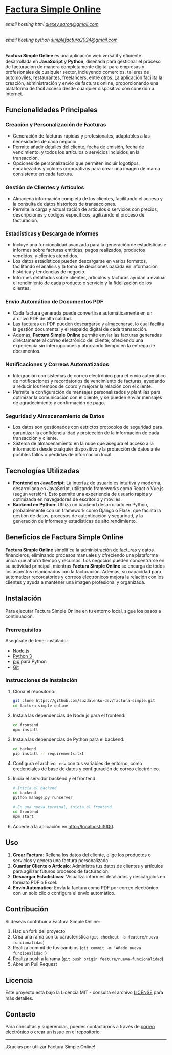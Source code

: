 # [Factura Simple Online](https://factura-simple-on.web.app/)
###### email hosting html alexey.saron@gmail.com
###### email hosting python simplefactura2024@gmail.com

**Factura Simple Online** es una aplicación web versátil y eficiente desarrollada en **JavaScript** y **Python**, diseñada para gestionar el proceso de facturación de manera completamente digital para empresas y profesionales de cualquier sector, incluyendo comercios, talleres de automóviles, restaurantes, freelancers, entre otros. La aplicación facilita la creación, administración y envío de facturas online, proporcionando una plataforma de fácil acceso desde cualquier dispositivo con conexión a Internet.

## Funcionalidades Principales

### Creación y Personalización de Facturas

- Generación de facturas rápidas y profesionales, adaptables a las necesidades de cada negocio.
- Permite añadir detalles del cliente, fecha de emisión, fecha de vencimiento, y todos los artículos o servicios incluidos en la transacción.
- Opciones de personalización que permiten incluir logotipos, encabezados y colores corporativos para crear una imagen de marca consistente en cada factura.

### Gestión de Clientes y Artículos

- Almacena información completa de los clientes, facilitando el acceso y la consulta de datos históricos de transacciones.
- Permite la carga y actualización de artículos o servicios con precios, descripciones y códigos específicos, agilizando el proceso de facturación.

### Estadísticas y Descarga de Informes

- Incluye una funcionalidad avanzada para la generación de estadísticas e informes sobre facturas emitidas, pagos realizados, productos vendidos, y clientes atendidos.
- Los datos estadísticos pueden descargarse en varios formatos, facilitando el análisis y la toma de decisiones basada en información histórica y tendencias de negocio.
- Informes detallados sobre clientes, artículos y facturas ayudan a evaluar el rendimiento de cada producto o servicio y la fidelización de los clientes.

### Envío Automático de Documentos PDF

- Cada factura generada puede convertirse automáticamente en un archivo PDF de alta calidad.
- Las facturas en PDF pueden descargarse y almacenarse, lo cual facilita la gestión documental y el respaldo digital de cada transacción.
- Además, **Factura Simple Online** permite enviar las facturas generadas directamente al correo electrónico del cliente, ofreciendo una experiencia sin interrupciones y ahorrando tiempo en la entrega de documentos.

### Notificaciones y Correos Automatizados

- Integración con sistemas de correo electrónico para el envío automático de notificaciones y recordatorios de vencimiento de facturas, ayudando a reducir los tiempos de cobro y mejorar la relación con el cliente.
- Permite la configuración de mensajes personalizados y plantillas para optimizar la comunicación con el cliente, y se pueden enviar mensajes de agradecimiento y confirmación de pago.

### Seguridad y Almacenamiento de Datos

- Los datos son gestionados con estrictos protocolos de seguridad para garantizar la confidencialidad y protección de la información de cada transacción y cliente.
- Sistema de almacenamiento en la nube que asegura el acceso a la información desde cualquier dispositivo y la protección de datos ante posibles fallos o pérdidas de información local.

## Tecnologías Utilizadas

- **Frontend en JavaScript**: La interfaz de usuario es intuitiva y moderna, desarrollada en JavaScript, utilizando frameworks como React o Vue.js (según versión). Esto permite una experiencia de usuario rápida y optimizada en navegadores de escritorio y móviles.
- **Backend en Python**: Utiliza un backend desarrollado en Python, probablemente con un framework como Django o Flask, que facilita la gestión de datos, procesos de autenticación y seguridad, y la generación de informes y estadísticas de alto rendimiento.

## Beneficios de Factura Simple Online

**Factura Simple Online** simplifica la administración de facturas y datos financieros, eliminando procesos manuales y ofreciendo una plataforma única que ahorra tiempo y recursos. Los negocios pueden concentrarse en su actividad principal, mientras **Factura Simple Online** se encarga de todos los aspectos relacionados con la facturación. Además, su capacidad para automatizar recordatorios y correos electrónicos mejora la relación con los clientes y ayuda a mantener una imagen profesional y organizada.

## Instalación

Para ejecutar Factura Simple Online en tu entorno local, sigue los pasos a continuación.

### Prerrequisitos

Asegúrate de tener instalado:

- [Node.js](https://nodejs.org/)
- [Python 3](https://www.python.org/)
- [pip](https://pip.pypa.io/en/stable/installation/) para Python
- [Git](https://git-scm.com/)

### Instrucciones de Instalación

1. Clona el repositorio:

    ```bash
    git clone https://github.com/suzdalenko-dev/factura-simple.git
    cd factura-simple-online
    ```

2. Instala las dependencias de Node.js para el frontend:

    ```bash
    cd frontend
    npm install
    ```

3. Instala las dependencias de Python para el backend:

    ```bash
    cd backend
    pip install -r requirements.txt
    ```

4. Configura el archivo `.env` con tus variables de entorno, como credenciales de base de datos y configuración de correo electrónico.

5. Inicia el servidor backend y el frontend:

    ```bash
    # Inicia el backend
    cd backend
    python manage.py runserver

    # En una nueva terminal, inicia el frontend
    cd frontend
    npm start
    ```

6. Accede a la aplicación en [http://localhost:3000](http://localhost:3000).

## Uso

1. **Crear Factura**: Rellena los datos del cliente, elige los productos o servicios y genera una factura personalizada.
2. **Guardar Cliente o Artículo**: Administra tus datos de clientes y artículos para agilizar futuros procesos de facturación.
3. **Descargar Estadísticas**: Visualiza informes detallados y descárgalos en formato PDF o Excel.
4. **Envío Automático**: Envía la factura como PDF por correo electrónico con un solo clic o configura el envío automático.

## Contribución

Si deseas contribuir a Factura Simple Online:

1. Haz un fork del proyecto
2. Crea una rama con tu característica (`git checkout -b feature/nueva-funcionalidad`)
3. Realiza commit de tus cambios (`git commit -m 'Añade nueva funcionalidad'`)
4. Realiza push a la rama (`git push origin feature/nueva-funcionalidad`)
5. Abre un Pull Request

## Licencia

Este proyecto está bajo la Licencia MIT - consulta el archivo [LICENSE](LICENSE) para más detalles.

## Contacto

Para consultas y sugerencias, puedes contactarnos a través de [correo electrónico](mailto:suzdalenko.suzdalenko@gmail.com) o crear un issue en el repositorio.

---

¡Gracias por utilizar Factura Simple Online!

